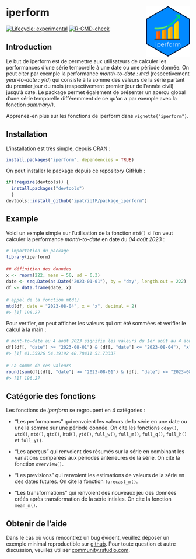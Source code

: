 
<!-- README.md is generated from README.Rmd. Please edit that file -->

# iperform <a href="https://ip-ilunga.com"><img src="man/figures/logo.png" align="right" height="138" alt="ip ilunga" /></a>

<!-- badges: start -->

[![Lifecycle:
experimental](https://img.shields.io/badge/lifecycle-experimental-orange.svg)](https://lifecycle.r-lib.org/articles/stages.html#experimental)
[![R-CMD-check](https://github.com/ipatriqIP/package_iperform/actions/workflows/R-CMD-check.yaml/badge.svg)](https://github.com/ipatriqIP/package_iperform/actions/workflows/R-CMD-check.yaml)
<!-- badges: end -->

## Introduction

Le but de iperform est de permettre aux utilisateurs de calculer les
performances d’une série temporelle à une date ou une période donnée. On
peut citer par exemple la performance *month-to-date : mtd*
(respectivement *year-to-date : ytd*) qui consiste à la somme des
valeurs de la série partant du premier jour du mois (respectivement
premier jour de l’année civil) jusqu’à date. Le package permet également
de présenter un aperçu global d’une série temporelle différemment de ce
qu’on a par exemple avec la fonction *summary()*.

Apprenez-en plus sur les fonctions de iperform dans
`vignette("iperform")`.

## Installation

L’installation est très simple, depuis CRAN :

``` r
install.packages("iperform", dependencies = TRUE)
```

On peut installer le package depuis ce repository GitHub :

``` r
if(!require(devtools)) {
  install.packages("devtools")
  }
devtools::install_github("ipatriqIP/package_iperform")
```

## Example

Voici un exmple simple sur l’utilisation de la fonction `mtd()` si l’on
veut calculer la performance *month-to-date* en date du *04 août 2023* :

``` r
# importation du package
library(iperform)

## définition des données 
x <- rnorm(222, mean = 50, sd = 6.3)
date <- seq.Date(as.Date("2023-01-01"), by = "day", length.out = 222)
df <- data.frame(date, x)

# appel de la fonction mtd()
mtd(df, date = "2023-08-04", x = "x", decimal = 2)
#> [1] 196.27
```

Pour verifier, on peut afficher les valeurs qui ont été sommées et
verifier le calcul à la main :

``` r
# mont-to-date au 4 août 2023 signifie les valeurs du 1er août au 4 août iclus
df[(df[, "date"] >= "2023-08-01") & (df[, "date"] <= "2023-08-04"), "x"]
#> [1] 41.55926 54.19192 48.78411 51.73337

# La somme de ces valeurs
round(sum(df[(df[, "date"] >= "2023-08-01") & (df[, "date"] <= "2023-08-04"), "x"]), 2)
#> [1] 196.27
```

## Catégorie des fonctions

Les fonctions de *iperform* se regroupent en 4 catégories :

- “Les performances” qui renvoient les valeurs de la série en une date
  ou une la somme sur une période donnée. On cite les fonctions
  `dday()`, `wtd()`, `mtd()`, `qtd()`, `htd()`, `ytd()`, `full_w()`,
  `full_m()`, `full_q()`, `full_h()` et `full_y()`.

- “Les aperçus” qui renvoient des résumés sur la série en combinant les
  variations comparées aux périodes antérieures de la série. On cite la
  fonction `overview()`.

- “Les previsions” qui renvoient les estimations de valeurs de la série
  en des dates futures. On cite la fonction `forecast_m()`.

- “Les transformations” qui renvoient des nouveaux jeu des données créés
  après transformation de la série intiales. On cite la fonction
  `mean_m()`.

## Obtenir de l’aide

Dans le cas où vous rencontrez un bug évident, veuillez déposer un
exemple minimal reproductible sur [github](https://github.com/). Pour
toute question et autre discussion, veuillez utiliser
[community.rstudio.com](https://community.rstudio.com/).
